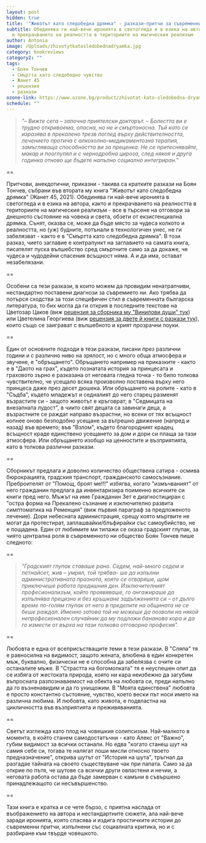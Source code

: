 ```yaml
---
layout: post
hidden: true
title: '"Животът като следобедна дрямка" - разкази-притчи за съвременния човек'
subtitle: Обединява ги най-вече иронията в светогледа и в езика на автора, както
  и прекрачването на реалността в териториите на магическия реализъм
author: Antonia
image: /Uploads/zhivotytkatosledobednadryamka.jpg
category: bookreviews
category2: ""
tags:
  - Боян Тончев
  - Смъртта като следобедно чувство
  - Жанет 45
  - рецензия
  - разкази
ozone-link: https://www.ozone.bg/product/zhivotat-kato-sledobedna-dryamka/
schedule: ""
---
```

> *"– Вижте сега – започна приятелски докторът. – Болестта ви е трудно откриваема, опасна, но не и
> смъртоносна. Тъй като се изразява в прекалено трезв поглед върху действителността, лечението протича с алкохолно–медикаментозна терапия, замъгляваща способността ви за преценка. Не се притеснявайте, макар и пооглупял и с чернодробна цироза, след някоя и друга годинка отново ще бъдете напълно социално интегриран."*

\==

Притчови, анекдотични, приказни - такива са кратките разкази на Боян Тончев, събрани във втората му книга "Животът като следобедна дрямка" (Жанет 45, 2021). Обединява ги най-вече иронията в светогледа и в езика на автора, както и прекрачването на реалността в териториите на магическия реализъм - все в търсене на отговори за днешното състояние на човека и света, обзети от екзистенциална дрямка. Сънят, оказва се, може да бъде място за чудеса колкото и реалността, но (уж) будните, потънали в технологичен унес, не ги забелязват - както е в "Смъртта като следобедна дрямка". В този разказ, чието заглавие е контрапункт на заглавието на самата книга, писателят пуска вълшебство сред смъртните само за да докаже, че чудеса и чудодейни спасения всъщност няма. А и да има, остават незабелязани.

\==

Особени са тези разкази, в които можем да провидим ненатрапчиви, нестандартно поставени диагнози за съвремието ни. Ако трябва да потърся сходства за този специфичен стил в съвременната българска литература, то бих могла да ги открия в последните текстове на Цветозар Цаков (виж [рецензия за сборника му "Винилови души" тук](https://literaturnirazgovori.com/bookreviews/2020/11/04/11-19-%D0%B2%D0%B8%D0%BD%D0%B8%D0%BB%D0%BE%D0%B2%D0%B8-%D0%B4%D1%83%D1%88%D0%B8-%D0%BD%D0%B0-%D1%86%D0%B2%D0%B5%D1%82%D0%BE%D0%B7%D0%B0%D1%80-%D1%86%D0%B0%D0%BA%D0%BE%D0%B2-%D0%BF%D1%80%D0%BE%D1%81%D1%82%D1%80%D0%B0%D0%BD%D1%81%D1%82%D0%B2%D0%BE-%D0%B7%D0%B0-%D1%84%D0%B0%D0%BD%D1%82%D0%B0%D0%B7%D0%B8%D0%B8-%D0%B8-%D0%BA%D0%BE%D0%BC%D0%B8%D1%87%D0%BD%D0%B0-%D0%B0%D0%B1%D1%81%D1%83%D1%80%D0%B4%D0%BD%D0%BE%D1%81%D1%82.html)) или Цветелина Георгиева (виж [рецензия за двете й книги с разкази тук](https://literaturnirazgovori.com/bookreviews/2020/12/01/11-34-%D0%BE%D1%81%D0%BE%D0%B1%D0%B5%D0%BD%D0%B8%D1%8F%D1%82-%D1%81%D0%B2%D1%8F%D1%82-%D0%B8-%D0%BF%D1%80%D0%B8%D1%87%D1%83%D0%B4%D0%BB%D0%B8%D0%B2%D0%B8%D1%82%D0%B5-%D0%B3%D0%B5%D1%80%D0%BE%D0%B8-%D0%B2-%D1%80%D0%B0%D0%B7%D0%BA%D0%B0%D0%B7%D0%B8%D1%82%D0%B5-%D0%BD%D0%B0-%D1%86%D0%B2%D0%B5%D1%82%D0%B5%D0%BB%D0%B8%D0%BD%D0%B0-%D0%B3%D0%B5%D0%BE%D1%80%D0%B3%D0%B8%D0%B5%D0%B2%D0%B0.html)), които също се заиграват с вълшебното и крият прозрачни поуки. 

\==

Един от основните подходи в тези разкази, писани през различни години и с различно ниво на зрялост, но с много обща атмосфера и звучене, е "обръщането". Обръщането например на приказките - както е в "Даото на грах", където познатата история за принцесата и граховото зърно е разказана от неговата гледна точка - то било толкова чувствително, че усещало всяка произволно поставена върху него принцеса даже през десет дюшека. Или обръщането на ролите - като в "Съдба", където младежът и седналият до него старец разменят възрастите си - защото животът е кръговрат; в "Седмицата на внезапната лудост", в чиито свят децата са завинаги деца, а възрастните се раждат направо възрастни, но всеки от тях всъщност копнее оново безподобно усещане за вътрешно движение (напред и назад) във времето; във "Взлом", където благородният крадец всъщност краде единствено усещането за дом и дори си плаща за тази атмосфера. Или обръщането изобщо на ценностите и възприятията, като в толкова различни разкази.

\==

Сборникът предлага и доволно количество обществена сатира - осмива бюрокрацията, градския транспорт, гражданското самосъзнание. Преброителят от "Помощ, броят ме!!!" избягва, когато "измъчваният" от него гражданин предлага да инвентаризира поименно всичките си книги пред него. Мъжът на име Гражданин Зет е диагностициран с "остра форма на Прекалено съзнание и изключително развита симптоматика на Ременция" (виж първия параграф за предложеното лечение). Дори небесната администрация, срещу която мъртвите не могат да протестират, заплашвайки/блъфирайки със самоубийство, не е пощадена. Един от любимите ми типажи се оказа градският глупак, за чиято централна роля в съвременното ни общество Боян Тончев пише следното:

\==

> *"Градският глупак ставаше рано. Седем, най-много седем и петнайсет, жив – умрял, той трябва-
> ше да изпълни административната празнота, която се отваряше, щом приключеше работа предишния
> ден. Изключителният професионализъм, който проявяваше, го ангажираше да изпълнява прецизно и
> без кръшкане задълженията си – от дълго време по-голям глупак от него в пределите на общината не
> се беше раждал. Именно затова той не можеше да позволи на някой непрофесионален случайник да
> му подложи бананова кора и да го измести от върха на тази толкова отговорна професия".*

\==

Любовта е една от всеприсъстващите теми в тези разкази. В "Сляпа" тя е равносилна на видимост, защото жената, влюбена в един конкретен мъж, буквално, физически не е способна да забелязва с очите си останалите мъже. В "Страстта на богомолката" тя е неуспешен опит да се избяга от жестоката природа, която ни кара неизбежно да загубим въпросната разпознаваемост на обекта на любовта си, преди напълно да го възненавидим и да го унищожим. В "Моята единствена" любовта е просто константно състояние, чувство, което вески път носи името на различна любима. И любовта, като живота, е подвластна на цикличността във възприятията и преживяванията.

\==

Светът изглежда като плод на човешкия солипсизъм. Най-малкото в момента, в който станем самодостатъчни - като Алекс от "Важно", губим видимост за всички останали. Но едва "когато станеш шут на самия себе си, тогава те налягат лоши мисли относно твоето предназначение", открива шутът от "История на шута", тръгнал да разгадае тайната на своето съществуване чак при папата. Само за да открие по пътя, че шутове са всички други овластени и нечии, а неговата работа остава да бъде замерван с камъни в съвършено принадлежащото си несъвършенство.  

\==

Тази книга е кратка и се чете бързо, с приятна наслада от въображението на автора и нестандартните сюжети, ала най-вече заради иронията, която спасява и издига простичките истории до съвременни притчи, изпълнени със социалната критика, но и с разбиране към твърде човешкото.